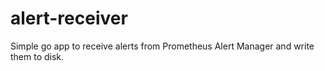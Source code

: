 # alert-receiver
Simple go app to receive alerts from Prometheus Alert Manager and write them to disk.
